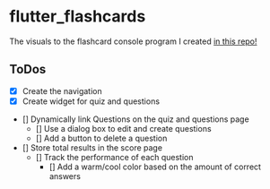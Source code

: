 # flutter_flashcards

The visuals to the flashcard console program I created [in this repo!](https://github.com/simonbeirouti/dart-flash)

## ToDos
- [x] Create the navigation
- [x] Create widget for quiz and questions
- [] Dynamically link Questions on the quiz and questions page
    - [] Use a dialog box to edit and create questions
    - [] Add a button to delete a question
- [] Store total results in the score page
    - [] Track the performance of each question
        - [] Add a warm/cool color based on the amount of correct answers